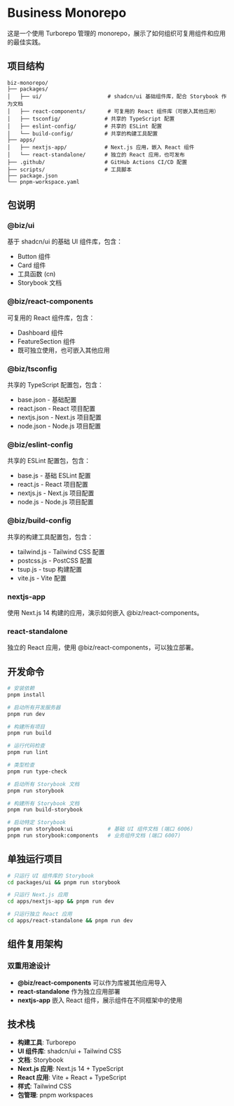 # Business Monorepo

这是一个使用 Turborepo 管理的 monorepo，展示了如何组织可复用组件和应用的最佳实践。

## 项目结构

```
biz-monorepo/
├── packages/
│   ├── ui/                     # shadcn/ui 基础组件库，配合 Storybook 作为文档
│   ├── react-components/       # 可复用的 React 组件库（可嵌入其他应用）
│   ├── tsconfig/              # 共享的 TypeScript 配置
│   ├── eslint-config/         # 共享的 ESLint 配置
│   └── build-config/          # 共享的构建工具配置
├── apps/
│   ├── nextjs-app/            # Next.js 应用，嵌入 React 组件
│   └── react-standalone/      # 独立的 React 应用，也可发布
├── .github/                   # GitHub Actions CI/CD 配置
├── scripts/                   # 工具脚本
├── package.json
└── pnpm-workspace.yaml
```

## 包说明

### @biz/ui
基于 shadcn/ui 的基础 UI 组件库，包含：
- Button 组件
- Card 组件
- 工具函数 (cn)
- Storybook 文档

### @biz/react-components
可复用的 React 组件库，包含：
- Dashboard 组件
- FeatureSection 组件
- 既可独立使用，也可嵌入其他应用

### @biz/tsconfig
共享的 TypeScript 配置包，包含：
- base.json - 基础配置
- react.json - React 项目配置
- nextjs.json - Next.js 项目配置
- node.json - Node.js 项目配置

### @biz/eslint-config
共享的 ESLint 配置包，包含：
- base.js - 基础 ESLint 配置
- react.js - React 项目配置
- nextjs.js - Next.js 项目配置
- node.js - Node.js 项目配置

### @biz/build-config
共享的构建工具配置包，包含：
- tailwind.js - Tailwind CSS 配置
- postcss.js - PostCSS 配置
- tsup.js - tsup 构建配置
- vite.js - Vite 配置

### nextjs-app
使用 Next.js 14 构建的应用，演示如何嵌入 @biz/react-components。

### react-standalone
独立的 React 应用，使用 @biz/react-components，可以独立部署。

## 开发命令

```bash
# 安装依赖
pnpm install

# 启动所有开发服务器
pnpm run dev

# 构建所有项目
pnpm run build

# 运行代码检查
pnpm run lint

# 类型检查
pnpm run type-check

# 启动所有 Storybook 文档
pnpm run storybook

# 构建所有 Storybook 文档
pnpm run build-storybook

# 启动特定 Storybook
pnpm run storybook:ui           # 基础 UI 组件文档 (端口 6006)
pnpm run storybook:components   # 业务组件文档 (端口 6007)
```

## 单独运行项目

```bash
# 只运行 UI 组件库的 Storybook
cd packages/ui && pnpm run storybook

# 只运行 Next.js 应用
cd apps/nextjs-app && pnpm run dev

# 只运行独立 React 应用
cd apps/react-standalone && pnpm run dev
```

## 组件复用架构

### 双重用途设计
- **@biz/react-components** 可以作为库被其他应用导入
- **react-standalone** 作为独立应用部署
- **nextjs-app** 嵌入 React 组件，展示组件在不同框架中的使用

## 技术栈

- **构建工具**: Turborepo
- **UI 组件库**: shadcn/ui + Tailwind CSS
- **文档**: Storybook
- **Next.js 应用**: Next.js 14 + TypeScript
- **React 应用**: Vite + React + TypeScript
- **样式**: Tailwind CSS
- **包管理**: pnpm workspaces